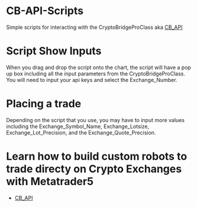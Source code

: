 # CB-API-Scripts
Simple scripts for interacting with the CryptoBridgeProClass aka [CB_API](https://github.com/TradingToolCrypto/TradingTool-Wiki/wiki/CB-API)

# Script Show Inputs
When you drag and drop the script onto the chart, the script will have a pop up box including all the input parameters from the CryptoBridgeProClass.  You will need to input your api keys and select the Exchange_Number. 

# Placing a trade
Depending on the script that you use, you may have to input more values including the Exchange_Symbol_Name, Exchange_Lotsize, Exchange_Lot_Precision, and the Exchange_Quote_Precision. 

# Learn how to build custom robots to trade directy on Crypto Exchanges with Metatrader5
- [CB_API](https://github.com/TradingToolCrypto/TradingTool-Wiki/wiki/CB-API)

